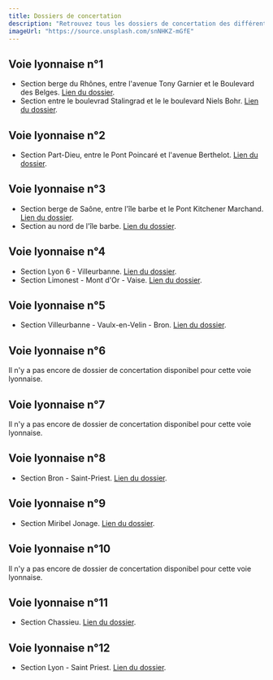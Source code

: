 ```yaml
---
title: Dossiers de concertation
description: "Retrouvez tous les dossiers de concertation des différentes voies lyonnaises."
imageUrl: "https://source.unsplash.com/snNHKZ-mGfE"
---
```


## Voie lyonnaise n°1
- Section berge du Rhônes, entre l'avenue Tony Garnier et le Boulevard des Belges. [Lien du dossier](https://www.grandlyon.com/fileadmin/user_upload/media/pdf/grands-projets/concertation-reglementaire/20220311_voieslyonnaises_ligne1_dossier-concertation.pdf).
- Section entre le boulevrad Stalingrad et le le boulevard Niels Bohr. [Lien du dossier](https://jeparticipe.grandlyon.com/media/default/0001/01/b234b998ea35d789b4f3727324ac399e5e14a63e.pdf).

## Voie lyonnaise n°2
- Section Part-Dieu, entre le Pont Poincaré et l'avenue Berthelot. [Lien du dossier](https://www.grandlyon.com/fileadmin/user_upload/media/pdf/grands-projets/concertation-reglementaire/20220601_voieslyonnaises_ligne2_dossier-concertation.pdf).

## Voie lyonnaise n°3
- Section berge de Saône, entre l'île barbe et le Pont Kitchener Marchand. [Lien du dossier](https://www.grandlyon.com/fileadmin/user_upload/media/pdf/grands-projets/concertation-reglementaire/20220915_voieslyonnaises_ligne3-centre_dossier.pdf).
- Section au nord de l'île barbe. [Lien du dossier](https://jeparticipe.grandlyon.com/media/default/0001/01/77dccf8def76e6aef57dc627fa111269482a2069.pdf).

## Voie lyonnaise n°4
- Section Lyon 6 - Villeurbanne. [Lien du dossier](https://www.grandlyon.com/fileadmin/user_upload/media/pdf/grands-projets/concertation-reglementaire/20220916_voieslyonnaises_ligne4-est_dossier.pdf).
- Section Limonest - Mont d'Or - Vaise. [Lien du dossier](https://www.grandlyon.com/fileadmin/user_upload/media/pdf/grands-projets/concertation-reglementaire/20220916_voieslyonnaises_ligne4-nord_dossier.pdf).

## Voie lyonnaise n°5
- Section Villeurbanne - Vaulx-en-Velin - Bron. [Lien du dossier](https://www.grandlyon.com/fileadmin/user_upload/media/pdf/grands-projets/concertation-reglementaire/20220916_voieslyonnaises_ligne5-nord-est_dossier.pdf).

## Voie lyonnaise n°6
Il n'y a pas encore de dossier de concertation disponibel pour cette voie lyonnaise.

## Voie lyonnaise n°7
Il n'y a pas encore de dossier de concertation disponibel pour cette voie lyonnaise.

## Voie lyonnaise n°8
- Section Bron - Saint-Priest. [Lien du dossier](https://jeparticipe.grandlyon.com/media/default/0001/01/516cf865cb48b7172e476564c0237fe7e9b87821.pdf).

## Voie lyonnaise n°9
- Section Miribel Jonage. [Lien du dossier](https://www.grandlyon.com/fileadmin/user_upload/media/pdf/grands-projets/concertation-reglementaire/20220916_voieslyonnaises_ligne9_dossier.pdf).

## Voie lyonnaise n°10
Il n'y a pas encore de dossier de concertation disponibel pour cette voie lyonnaise.

## Voie lyonnaise n°11
- Section Chassieu. [Lien du dossier](https://jeparticipe.grandlyon.com/media/default/0001/01/2a4ea62cc45978b872edb9bb3acc38b915245e14.pdf).

## Voie lyonnaise n°12
- Section Lyon - Saint Priest. [Lien du dossier](https://jeparticipe.grandlyon.com/media/default/0001/01/2cb050a25f0c7e80a0e5ea22cc329f4896245873.pdf).